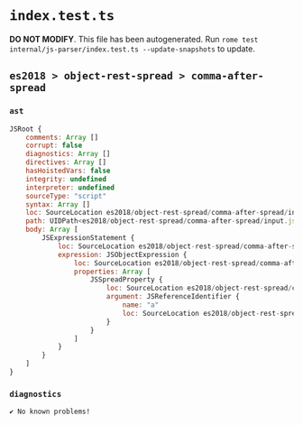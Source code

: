 # `index.test.ts`

**DO NOT MODIFY**. This file has been autogenerated. Run `rome test internal/js-parser/index.test.ts --update-snapshots` to update.

## `es2018 > object-rest-spread > comma-after-spread`

### `ast`

```javascript
JSRoot {
	comments: Array []
	corrupt: false
	diagnostics: Array []
	directives: Array []
	hasHoistedVars: false
	integrity: undefined
	interpreter: undefined
	sourceType: "script"
	syntax: Array []
	loc: SourceLocation es2018/object-rest-spread/comma-after-spread/input.js 1:0-1:10
	path: UIDPath<es2018/object-rest-spread/comma-after-spread/input.js>
	body: Array [
		JSExpressionStatement {
			loc: SourceLocation es2018/object-rest-spread/comma-after-spread/input.js 1:0-1:10
			expression: JSObjectExpression {
				loc: SourceLocation es2018/object-rest-spread/comma-after-spread/input.js 1:1-1:8
				properties: Array [
					JSSpreadProperty {
						loc: SourceLocation es2018/object-rest-spread/comma-after-spread/input.js 1:2-1:6
						argument: JSReferenceIdentifier {
							name: "a"
							loc: SourceLocation es2018/object-rest-spread/comma-after-spread/input.js 1:5-1:6 (a)
						}
					}
				]
			}
		}
	]
}
```

### `diagnostics`

```
✔ No known problems!

```
